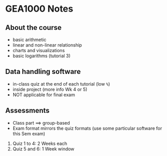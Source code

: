 # GEA1000 Notes

## About the course
- basic arithmetic
- linear and non-linear relationship
- charts and visualizations
- basic logarithms (tutorial 3)

## Data handling software
- in-class quiz at the end of each tutorial (low `%`)
- inside project (more info Wk 4 or 5)
- NOT applicable for final exam

## Assessments
- Class part $\implies$ group-based
- Exam format mirrors the quiz formats  (use some particular software for this Sem exam)

1. Quiz 1 to 4: 2 Weeks each
2. Quiz 5 and 6: 1 Week window

